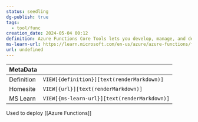 ```yaml
---
status: seedling
dg-publish: true
tags:
  - tool/func
creation_date: 2024-05-04 00:12
definition: Azure Functions Core Tools lets you develop, manage, and deploy Azure Functions projects from your local computer.
ms-learn-url: https://learn.microsoft.com/en-us/azure/azure-functions/functions-core-tools-reference?tabs=v2
url: undefined
---
```

|   MetaData |                                       |
| ---------- | ------------------------------------------ |
| Definition | `VIEW[{definition}][text(renderMarkdown)]` |
| Homesite   | `VIEW[{url}][text(renderMarkdown)]` |
| MS Learn   | `VIEW[{ms-learn-url}][text(renderMarkdown)]` |

Used to deploy [[Azure Functions]]
